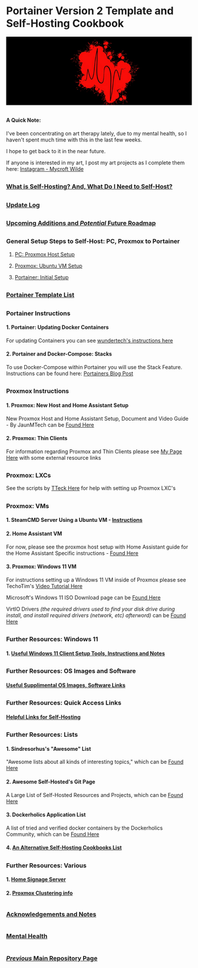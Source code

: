 # Portainer Version 2 Template and Self-Hosting Cookbook

![BannerLogoMid](/branding/images/Banner.png?raw=true "BannerMid")

##

#### A Quick Note:

I've been concentrating on art therapy lately, due to my mental health, so I haven't spent much time with this in the last few weeks. 

I hope to get back to it in the near future. 

If anyone is interested in my art, I post my art projects as I complete them here: [Instagram - Mycroft Wilde](https://www.instagram.com/mycroft_wilde/)

##

###  [What is Self-Hosting? And, What Do I Need to Self-Host?](https://github.com/mycroftwilde/portainer_templates/tree/master/TableOfContents/Intro)

##

### [Update Log](https://github.com/mycroftwilde/portainer_templates/tree/master/TableOfContents/Updates/Previous)

##

### [Upcoming Additions and *Potential* Future Roadmap](https://github.com/mycroftwilde/portainer_templates/tree/master/TableOfContents/Future/RM4A)

##

### General Setup Steps to Self-Host: PC, Proxmox to Portainer

1. [PC: Proxmox Host Setup](https://github.com/mycroftwilde/portainer_templates/tree/master/TableOfContents/Proxmox/NewHost)

2. [Proxmox: Ubuntu VM Setup](https://github.com/mycroftwilde/portainer_templates/tree/master/TableOfContents/Proxmox/UbuntuVM)

3. [Portainer: Initial Setup](https://github.com/mycroftwilde/portainer_templates/tree/master/TableOfContents/Portainer)

##

### [Portainer Template List](https://github.com/mycroftwilde/portainer_templates/tree/master/TemplatesList)

##

### Portainer Instructions

#### 1. Portainer: Updating Docker Containers

For updating Containers you can see [wundertech's instructions here](https://www.wundertech.net/how-to-update-a-docker-container-using-portainer)

#### 2. Portainer and Docker-Compose: Stacks

To use Docker-Compose within Portainer you will use the Stack Feature. Instructions can be found here: [Portainers Blog Post](https://www.portainer.io/blog/stacks-docker-compose-the-portainer-way)

##

### Proxmox Instructions

#### 1. Proxmox: New Host and Home Assistant Setup

New Proxmox Host and Home Assistant Setup, Document and Video Guide - By JaunMTech can be [Found Here](https://www.juanmtech.com/install-proxmox-and-virtualize-home-assistant/)

#### 2. Proxmox: Thin Clients

For information regarding Proxmox and Thin Clients please see [My Page Here](https://github.com/mycroftwilde/portainer_templates/tree/master/TableOfContents/Proxmox/ThinClients) with some external resource links

##

### Proxmox: LXCs

See the scripts by [TTeck Here](https://github.com/tteck/Proxmox) for help with setting up Proxmox LXC's

##

### Proxmox: VMs

#### 1. SteamCMD Server Using a Ubuntu VM - [Instructions](https://developer.valvesoftware.com/wiki/SteamCMD#Linux)

#### 2. Home Assistant VM

For now, please see the proxmox host setup with Home Assistant guide for the Home Assistant Specific instructions - [Found Here](https://www.juanmtech.com/install-proxmox-and-virtualize-home-assistant/)

#### 3. Proxmox: Windows 11 VM

For instructions setting up a Windows 11 VM inside of Proxmox please see TechoTim's [Video Tutorial Here](https://www.youtube.com/watch?v=fupuTkkKPDU)

Microsoft's Windows 11 ISO Download page can be [Found Here](https://www.microsoft.com/en-ca/software-download/windows11)

VirtIO Drivers *(the required drivers used to find your disk drive during install, and install required drivers (network, etc) afterword)* can be [Found Here](https://github.com/virtio-win/virtio-win-pkg-scripts) 

##

### Further Resources: Windows 11

#### 1. [Useful Windows 11 Client Setup Tools, Instructions and Notes](https://github.com/mycroftwilde/portainer_templates/tree/master/TableOfContents/Windows/README.md)

##

### Further Resources: OS Images and Software

#### [Useful Supplimental OS Images, Software Links](https://github.com/mycroftwilde/portainer_templates/tree/master/TableOfContents/SoftwareLinks)

##

### Further Resources: Quick Access Links

#### [Helpful Links for Self-Hosting](https://github.com/mycroftwilde/portainer_templates/tree/master/TableOfContents/Links/SelfHosting/README.md)

##

### Further Resources: Lists

#### 1. Sindresorhus's "Awesome" List

"Awesome lists about all kinds of interesting topics," which can be [Found Here](https://github.com/sindresorhus/awesome#books)

#### 2. Awesome Self-Hosted's Git Page 

A Large List of Self-Hosted Resources and Projects, which can be [Found Here](https://github.com/awesome-selfhosted/awesome-selfhosted)

#### 3. Dockerholics Application List 

A list of tried and verified docker containers by the Dockerholics Community, which can be [Found Here](https://github.com/petersem/dockerholics) 

#### 4. [An Alternative Self-Hosting Cookbooks List](https://github.com/mycroftwilde/portainer_templates/tree/master/TableOfContents/Alternative)

##

### Further Resources: Various

#### 1. [Home Signage Server](https://github.com/mycroftwilde/portainer_templates/tree/master/TableOfContents/SignageServer)

#### 2. [Proxmox Clustering info](https://pve.proxmox.com/wiki/Cluster_Manager)

#
### [Acknowledgements and Notes](https://github.com/mycroftwilde/portainer_templates/tree/master/TableOfContents/acknowledgements)
#
### [Mental Health](https://github.com/mycroftwilde/portainer_templates/tree/master/TableOfContents/MentalHealth)
#
### [*Previous* Main Repository Page](https://github.com/mycroftwilde/portainer_templates/tree/master/Previous)

